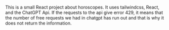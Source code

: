This is a small React project about horoscopes. 
It uses tailwindcss, React, and the ChatGPT Api.
If the requests to the api give error 429, it means that the number of free requests we had in chatgpt has run out and that is why it does not return the information.

